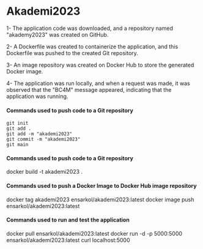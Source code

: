 # Akademi2023

1- The application code was downloaded, and a repository named "akademy2023" was created on GitHub.

2- A Dockerfile was created to containerize the application, and this Dockerfile was pushed to the created Git repository.

3- An image repository was created on Docker Hub to store the generated Docker image.

4- The application was run locally, and when a request was made, it was observed that the "BC4M" message appeared, indicating that the application was running.

#### Commands used to push code to a Git repository
 
    git init
    git add .
    git add -m "akademi2023"
    git commit -m "akademi2023" 
    git main

#### Commands used to push code to a Git repository

   docker build -t akademi2023 .

#### Commands used to push a Docker Image to Docker Hub image repository

   docker tag akademi2023 ensarkol/akademi2023:latest
   docker image push ensarkol/akademi2023:latest
   
#### Commands used to run and test the application

  docker pull ensarkol/akademi2023:latest
  docker run -d -p 5000:5000 ensarkol/akademi2023:latest
  curl localhost:5000
